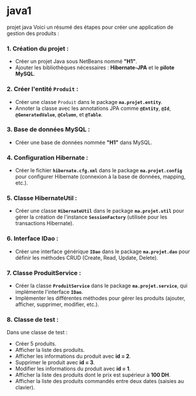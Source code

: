 # java1
projet java
Voici un résumé des étapes pour créer une application de gestion des produits :

### 1. Création du projet :
- Créer un projet Java sous NetBeans nommé **"H1"**.
- Ajouter les bibliothèques nécessaires : **Hibernate-JPA** et le **pilote MySQL**.

### 2. Créer l'entité `Produit` :
- Créer une classe `Produit` dans le package **`ma.projet.entity`**.
- Annoter la classe avec les annotations JPA comme **`@Entity`**, **`@Id`**, **`@GeneratedValue`**, **`@Column`**, et **`@Table`**.

### 3. Base de données MySQL :
- Créer une base de données nommée **"H1"** dans MySQL.

### 4. Configuration Hibernate :
- Créer le fichier **`hibernate.cfg.xml`** dans le package **`ma.projet.config`** pour configurer Hibernate (connexion à la base de données, mapping, etc.).

### 5. Classe HibernateUtil :
- Créer une classe **`HibernateUtil`** dans le package **`ma.projet.util`** pour gérer la création de l'instance **`SessionFactory`** (utilisée pour les transactions Hibernate).

### 6. Interface IDao :
- Créer une interface générique **`IDao`** dans le package **`ma.projet.dao`** pour définir les méthodes CRUD (Create, Read, Update, Delete).

### 7. Classe ProduitService :
- Créer la classe **`ProduitService`** dans le package **`ma.projet.service`**, qui implémente l'interface **`IDao`**.
- Implémenter les différentes méthodes pour gérer les produits (ajouter, afficher, supprimer, modifier, etc.).

### 8. Classe de test :
Dans une classe de test :
- Créer 5 produits.
- Afficher la liste des produits.
- Afficher les informations du produit avec **id = 2**.
- Supprimer le produit avec **id = 3**.
- Modifier les informations du produit avec **id = 1**.
- Afficher la liste des produits dont le prix est supérieur à **100 DH**.
- Afficher la liste des produits commandés entre deux dates (saisies au clavier).
